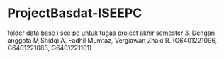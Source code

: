 # ProjectBasdat-ISEEPC
folder data base i see pc untuk tugas project akhir semester 3. Dengan anggota M Shidqi A, Fadhil Mumtaz, Vergiawan Zhaki R. (G6401221096, G6401221083, G6401221101)
